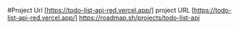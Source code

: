 #Project Url
[https://todo-list-api-red.vercel.app/]
project URL [https://todo-list-api-red.vercel.app/]
https://roadmap.sh/projects/todo-list-api
